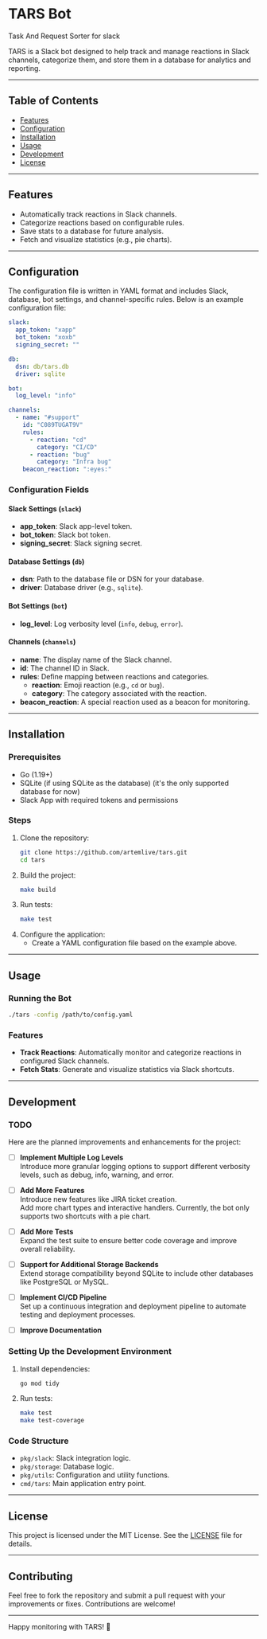 # TARS Bot
Task And Request Sorter for slack

TARS is a Slack bot designed to help track and manage reactions in Slack channels, categorize them, and store them in a database for analytics and reporting.

---

## Table of Contents

- [Features](#features)
- [Configuration](#configuration)
- [Installation](#installation)
- [Usage](#usage)
- [Development](#development)
- [License](#license)

---

## Features

- Automatically track reactions in Slack channels.
- Categorize reactions based on configurable rules.
- Save stats to a database for future analysis.
- Fetch and visualize statistics (e.g., pie charts).

---

## Configuration

The configuration file is written in YAML format and includes Slack, database, bot settings, and channel-specific rules. Below is an example configuration file:

```yaml
slack:
  app_token: "xapp"
  bot_token: "xoxb"
  signing_secret: ""

db:
  dsn: db/tars.db
  driver: sqlite

bot:
  log_level: "info"

channels:
  - name: "#support"
    id: "C089TUGAT9V"
    rules:
      - reaction: "cd"
        category: "CI/CD"
      - reaction: "bug"
        category: "Infra bug"
    beacon_reaction: ":eyes:"
```

### Configuration Fields

#### Slack Settings (`slack`)
- **app_token**: Slack app-level token.
- **bot_token**: Slack bot token.
- **signing_secret**: Slack signing secret.

#### Database Settings (`db`)
- **dsn**: Path to the database file or DSN for your database.
- **driver**: Database driver (e.g., `sqlite`).

#### Bot Settings (`bot`)
- **log_level**: Log verbosity level (`info`, `debug`, `error`).

#### Channels (`channels`)
- **name**: The display name of the Slack channel.
- **id**: The channel ID in Slack.
- **rules**: Define mapping between reactions and categories.
  - **reaction**: Emoji reaction (e.g., `cd` or `bug`).
  - **category**: The category associated with the reaction.
- **beacon_reaction**: A special reaction used as a beacon for monitoring.

---

## Installation

### Prerequisites
- Go (1.19+)
- SQLite (if using SQLite as the database) (it's the only supported database for now)
- Slack App with required tokens and permissions

### Steps
1. Clone the repository:
   ```bash
   git clone https://github.com/artemlive/tars.git
   cd tars
   ```
2. Build the project:
   ```bash
   make build
   ```
3. Run tests:
   ```bash
   make test
   ```
4. Configure the application:
   - Create a YAML configuration file based on the example above.

---

## Usage

### Running the Bot
```bash
./tars -config /path/to/config.yaml
```

### Features
- **Track Reactions**: Automatically monitor and categorize reactions in configured Slack channels.
- **Fetch Stats**: Generate and visualize statistics via Slack shortcuts.

---

## Development

### TODO

Here are the planned improvements and enhancements for the project:
- [ ] **Implement Multiple Log Levels**  
      Introduce more granular logging options to support different verbosity levels, such as debug, info, warning, and error.

- [ ] **Add More Features**  
      Introduce new features like JIRA ticket creation.  
      Add more chart types and interactive handlers. Currently, the bot only supports two shortcuts with a pie chart.

- [ ] **Add More Tests**  
      Expand the test suite to ensure better code coverage and improve overall reliability.

- [ ] **Support for Additional Storage Backends**  
      Extend storage compatibility beyond SQLite to include other databases like PostgreSQL or MySQL.

- [ ] **Implement CI/CD Pipeline**  
      Set up a continuous integration and deployment pipeline to automate testing and deployment processes.

- [ ] **Improve Documentation**


### Setting Up the Development Environment
1. Install dependencies:
   ```bash
   go mod tidy
   ```
2. Run tests:
   ```bash
   make test 
   make test-coverage
   ```

### Code Structure
- `pkg/slack`: Slack integration logic.
- `pkg/storage`: Database logic.
- `pkg/utils`: Configuration and utility functions.
- `cmd/tars`: Main application entry point.

---

## License

This project is licensed under the MIT License. See the [LICENSE](LICENSE) file for details.

---

## Contributing

Feel free to fork the repository and submit a pull request with your improvements or fixes. Contributions are welcome!

---

Happy monitoring with TARS! 🎉

